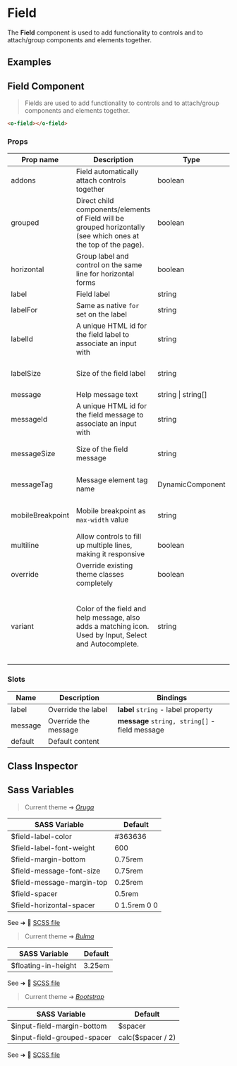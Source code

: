 # Field

<section class="odocs-head">

The **Field** component is used to add functionality to controls and to attach/group components and elements together.

</section>

<section class="odocs-examples">

## Examples

<example-field />

</section>

<section class="odocs-specs">

## Field Component

> Fields are used to add functionality to controls and to attach/group components and elements together.

```html
<o-field></o-field>
```

### Props

| Prop name        | Description                                                                                                         | Type               | Values                                                                          | Default                                                                                                                                                     |
| ---------------- | ------------------------------------------------------------------------------------------------------------------- | ------------------ | ------------------------------------------------------------------------------- | ----------------------------------------------------------------------------------------------------------------------------------------------------------- |
| addons           | Field automatically attach controls together                                                                        | boolean            | -                                                                               | <code style='white-space: nowrap; padding: 0;'>false</code>                                                                                                 |
| grouped          | Direct child components/elements of Field will be grouped horizontally<br/>(see which ones at the top of the page). | boolean            | -                                                                               | <code style='white-space: nowrap; padding: 0;'>false</code>                                                                                                 |
| horizontal       | Group label and control on the same line for horizontal forms                                                       | boolean            | -                                                                               | <code style='white-space: nowrap; padding: 0;'>false</code>                                                                                                 |
| label            | Field label                                                                                                         | string             | -                                                                               |                                                                                                                                                             |
| labelFor         | Same as native `for` set on the label                                                                               | string             | -                                                                               |                                                                                                                                                             |
| labelId          | A unique HTML id for the field label to associate an input with                                                     | string             | -                                                                               | <code style='white-space: nowrap; padding: 0;'>useId()</code>                                                                                               |
| labelSize        | Size of the field label                                                                                             | string             | `small`, `medium`, `large`                                                      | <div><small>From <b>config</b>:</small></div><code style='white-space: nowrap; padding: 0;'>field: {<br>&nbsp;&nbsp;labelSize: undefined<br>}</code>        |
| message          | Help message text                                                                                                   | string \| string[] | -                                                                               |                                                                                                                                                             |
| messageId        | A unique HTML id for the field message to associate an input with                                                   | string             | -                                                                               | <code style='white-space: nowrap; padding: 0;'>useId()</code>                                                                                               |
| messageSize      | Size of the field message                                                                                           | string             | `small`, `medium`, `large`                                                      | <div><small>From <b>config</b>:</small></div><code style='white-space: nowrap; padding: 0;'>field: {<br>&nbsp;&nbsp;messageSize: undefined<br>}</code>      |
| messageTag       | Message element tag name                                                                                            | DynamicComponent   | -                                                                               | <div><small>From <b>config</b>:</small></div><code style='white-space: nowrap; padding: 0;'>field: {<br>&nbsp;&nbsp;messageTag: "p"<br>}</code>             |
| mobileBreakpoint | Mobile breakpoint as `max-width` value                                                                              | string             | -                                                                               | <div><small>From <b>config</b>:</small></div><code style='white-space: nowrap; padding: 0;'>field: {<br>&nbsp;&nbsp;mobileBreakpoint: undefined<br>}</code> |
| multiline        | Allow controls to fill up multiple lines, making it responsive                                                      | boolean            | -                                                                               | <code style='white-space: nowrap; padding: 0;'>false</code>                                                                                                 |
| override         | Override existing theme classes completely                                                                          | boolean            | -                                                                               |                                                                                                                                                             |
| variant          | Color of the field and help message, also adds a matching icon.<br/>Used by Input, Select and Autocomplete.         | string             | `primary`, `info`, `success`, `warning`, `danger`, `and any other custom color` |                                                                                                                                                             |

### Slots

| Name    | Description          | Bindings                                       |
| ------- | -------------------- | ---------------------------------------------- |
| label   | Override the label   | **label** `string` - label property            |
| message | Override the message | **message** `string, string[]` - field message |
| default | Default content      |                                                |

</section>

<section class="odocs-classes">

## Class Inspector

<inspector-field-viewer />

</section>

<section class="odocs-style">

## Sass Variables

<div class="theme-oruga">

> Current theme ➜ _[Oruga](https://github.com/oruga-ui/theme-oruga)_

| SASS Variable             | Default      |
| ------------------------- | ------------ |
| $field-label-color        | #363636      |
| $field-label-font-weight  | 600          |
| $field-margin-bottom      | 0.75rem      |
| $field-message-font-size  | 0.75rem      |
| $field-message-margin-top | 0.25rem      |
| $field-spacer             | 0.5rem       |
| $field-horizontal-spacer  | 0 1.5rem 0 0 |

See ➜ 📄 [SCSS file](https://github.com/oruga-ui/theme-oruga/tree/main/src/assets/scss/components/_field.scss)

</div>
<div class="theme-bulma">

> Current theme ➜ _[Bulma](https://github.com/oruga-ui/theme-bulma)_

| SASS Variable       | Default |
| ------------------- | ------- |
| $floating-in-height | 3.25em  |

See ➜ 📄 [SCSS file](https://github.com/oruga-ui/theme-bulma/tree/main/src/assets/scss/components/_field.scss)

</div>
<div class="theme-bootstrap">

> Current theme ➜ _[Bootstrap](https://github.com/oruga-ui/theme-bootstrap)_

| SASS Variable               | Default           |
| --------------------------- | ----------------- |
| $input-field-margin-bottom  | $spacer           |
| $input-field-grouped-spacer | calc($spacer / 2) |

See ➜ 📄 [SCSS file](https://github.com/oruga-ui/theme-bootstrap/tree/main/src/assets/scss/components/_field.scss)

</div>

</section>
